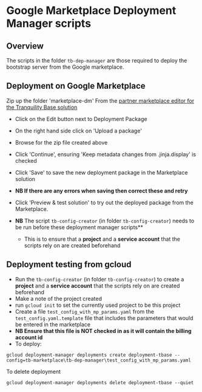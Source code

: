 # Google Marketplace Deployment Manager scripts

## Overview
The scripts in the folder `tb-dep-manager` are those required to deploy the bootstrap server from the Google marketplace.

## Deployment on Google Marketplace

Zip up the folder 'marketplace-dm'
From the [partner marketplace editor for the Tranquility Base solution](https://console.cloud.google.com/partner/editor/gft-group-public/tranquility-base)
* Click on the Edit button next to Deployment Package

* On the right hand side click on 'Upload a package'

* Browse for the zip file created above

* Click 'Continue', ensuring 'Keep metadata changes from .jinja.display' is checked

* Click 'Save' to save the new deployment package in the Marketplace solution

* **NB If there are any errors when saving then correct these and retry**

* Click 'Preview & test solution' to try out the deployed package from the Marketplace.

* **NB** The script `tb-config-creator` (in folder `tb-config-creator`) needs to be run before these deployment manager scripts**
    * This is to ensure that a **project** and a **service account** that the scripts rely on are created beforehand
    
## Deployment testing from gcloud
* Run the `tb-config-creator` (in folder `tb-config-creator`) to create a **project** and a **service account** that the scripts rely on are created beforehand
* Make a note of the project created
* run `gcloud init` to set the currently used project to be this project
* Create a file `test_config_with_mp_params.yaml` from the `test_config.yaml.template` file that includes the parameters that would be entered in the marketplace
* **NB Ensure that this file is NOT checked in as it will contain the billing account id** 
* To deploy:
``` google cloud
gcloud deployment-manager deployments create deployment-tbase --config=tb-marketplace\tb-dep-manager\test_config_with_mp_params.yaml
```

To delete deployment
``` google cloud
gcloud deployment-manager deployments delete deployment-tbase --quiet
```
